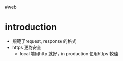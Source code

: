 #web 

# introduction
- 規範了request, response 的格式
- https 更為安全
	- local 端用http 就好，in production 使用https 較佳